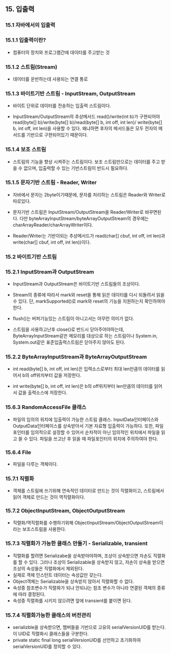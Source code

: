 ## 15. 입출력

### 15.1 자바에서의 입출력

### 15.1.1 입출력이란?

- 컴퓨터의 장치와 프로그램간에 데이터를 주고받는 것

### 15.1.2 스트림(Stream)

- 데이터를 운반하는데 사용되는 연결 통로

### 15.1.3 바이트기반 스트림 - InputStream, OutputStream

- 바이트 단위로 데이터를 전송하는 입출력 스트림이다.

- InputStream/OutputStream의 추상메서드 read()/write(int b)가 구현되어야 read(byte[] b)/write(byte[] b)/read(byte[] b, int off, int len)/ write(byte[] b, int off, int len)을 사용할 수 있다. 왜냐하면 후자의 메서드들은 모두 전자의 메서드를 기반으로 구현되어있기 때문이다.

### 15.1.4 보조 스트림

- 스트림의 기능을 향상 시켜주는 스트림이다. 보조 스트림만으로는 데이터를 주고 받을 수 없으며, 입출력할 수 있는 기반스트림이 반드시 필요하다.

### 15.1.5 문자기반 스트림 - Reader, Writer

- 자바에서 문자는 2byte이기때문에, 문자를 처리하는 스트림은 Reader와 Writer로 따로있다.

- 문자기반 스트림은 InputStream/OutputStream을  Reader/Writer로 바꾸면된다. 다만 byteArrayInputStream/byteArrayOutputStream의 경우에는 charArrayReader/charArrayWriter이다.

- Reader/Writer는 기반이되는 추상메서드가 read(char[] cbuf, int off, int len)과 write(char[] cbuf, int off, int len))이다.

### 15.2 바이트기반 스트림

### 15.2.1 InputStream과 OutputStream

- InputStream과 OutputStream은 바이트기반 스트림들의 조상이다.

- Stream의 종류에 따라서 mark와 reset을 통해 읽은 데이터를 다시 되돌려서 읽을 수 있다. 단, markSupported()로 mark와 reset의 기능을 지원하는지 확인하여야 한다.

- flush()는 버퍼기능있는 스트림이 아니고서는 아무런 의미가 없다.

- 스트림을 사용하고난후 close()로 반드시 닫아주어야하는데, ByteArrayInputStream같은 메모리를 대상으로 하는 스트림이나 System.in, System.out같은 표준입출력스트림은 닫아주지 않아도 된다.

### 15.2.2 ByteArrayInputStream과 ByteArrayOutputStream

- int read(byte[] b, int off, int len)은 입력소스로부터 최대 len만큼의 데이터를 읽어서 b의 off위치부터 값을 저장한다.

- int write(byte[] b, int off, int len)은 b의 off위치부터 len만큼의 데이터를 읽어서 값을 출력소스에 저장한다.

### 15.6.3 RandomAccessFile 클래스

- 파일의 임의의 위치에 입출력이 가능한 스트림 클래스. InputData인터페이스와 OutputData인터페이스를 상속받아서 기본 자료형 입출력이 가능하다. 또한, 파일포인터를 임의적으로 설정할 수 있어서 순차적이 아닌 임의적인 위치에서 파일을 읽고 쓸 수 있다. 파일을 쓰고난 후 읽을 때 파일포인터의 위치에 주의하여야 한다.

### 15.6.4 File

- 파일을 다루는 객체이다.

### 15.7.1 직렬화

- 객체를 스트림에 쓰기위해 연속적인 데이터로 만드는 것이 직렬화이고, 스트림에서 읽어 객체로 만드는 것이 역직렬화이다.

### 15.7.2  ObjectInputStream, ObjectOutputStream

- 직렬화/역직렬화를 수행하기위해 ObjectInputStream/ObjectOutputStream이라는 보조스트림을 사용한다.

### 15.7.3 직렬화가 가능한 클래스 만들기    -   Serializable,   transient

- 직렬화를 할려면 Serializabe을 상속받아야하며, 조상이 상속받으면 자손도 직렬화를 할 수 있다. 그러나 조상이 Serializable을 상속받지 않고, 자손이 상속을 받으면 조상의 속성들은 직렬화에서 제외된다.
- 실제로 객체 인스턴트 데이터는 속성값만 갖는다.
- Object객체는 Serializable을 상속받지 않아서 직렬화할 수 없다.
- 속성중 참조변수가 직렬화가 되냐 안되냐는 참조 변수가 아니라 연결된 객체의 종류에 따라 결정된다.
- 속성중 직렬화를 시키지 않으려면 앞에 transient를 붙이면 된다.

### 15.7.4 직렬화가능한 클래스의 버전관리

- serializble을 상속받으면, 멤버들을 기반으로 고유의 serialVersionUID를 받는다. 이 UID로 직렬화시 클래스들을 구분한다.
- private static final long serialVersionUID를 선언하고 초기화하여 serialVersionUID를 정의할 수 있다.